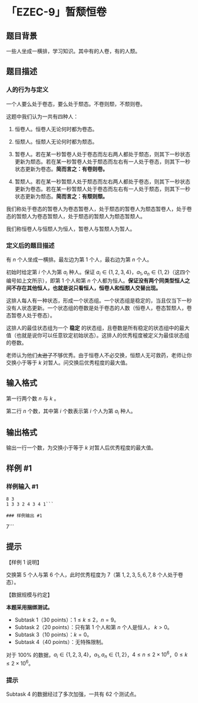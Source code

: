 # 「EZEC-9」暂颓恒卷

## 题目背景

一些人坐成一横排，学习知识。其中有的人卷，有的人颓。

## 题目描述

### 人的行为与定义

一个人要么处于卷态，要么处于颓态。不卷则颓，不颓则卷。

这题中我们认为一共有四种人：

1. 恒卷人。恒卷人无论何时都为卷态。

2. 恒颓人。恒颓人无论何时都为颓态。

3. 暂卷人。若在某一秒暂卷人处于卷态而左右两人都处于颓态，则其下一秒状态更新为颓态。若在某一秒暂卷人处于颓态而左右有一人处于卷态，则其下一秒状态更新为卷态。__简而言之：有卷则卷。__

4. 暂颓人。若在某一秒暂颓人处于颓态而左右两人都处于卷态，则其下一秒状态更新为卷态。若在某一秒暂颓人处于卷态而左右有一人处于颓态，则其下一秒状态更新为颓态。__简而言之：有颓则颓。__

我们称处于卷态的暂卷人为卷态暂卷人，处于颓态的暂卷人为颓态暂卷人，处于卷态的暂颓人为卷态暂颓人，处于颓态的暂颓人为颓态暂颓人。

我们称恒卷人与恒颓人为恒人，暂卷人与暂颓人为暂人。

### 定义后的题目描述

有 $n$ 个人坐成一横排。最左边为第 $1$ 个人，最右边为第 $n$ 个人。

初始时给定第 $i$ 个人为第 $a_i$ 种人。保证 $a_i\in \{1,2,3,4\}$，$a_1,a_n\in\{1,2\}$（这四个编号如上文所示），即第 $1$ 个人和第 $n$ 个人都为恒人。__保证没有两个同类型恒人之间不存在其他恒人，也就是说只看恒人，恒卷人和恒颓人交替出现。__

这排人每人有一种状态，形成一个状态组。一个状态组是稳定的，当且仅当下一秒没有人状态更新。一个状态组的卷数是处于卷态的人数（恒卷人，卷态暂颓人，卷态暂卷人处于卷态）。

这排人的最佳状态组为一个 __稳定__ 的状态组，且卷数是所有稳定的状态组中的最大值（也就是说你可以任意钦定初始状态）。这排人的优秀程度被定义为最佳状态组的卷数。

老师认为他们~~太逊了~~不够优秀。由于恒卷人不必交换，恒颓人无可救药，老师让你交换小于等于 $k$ 对暂人。问交换后优秀程度的最大值。

## 输入格式

第一行两个数 $n$ 与 $k$ 。

第二行 $n$ 个数，其中第 $i$ 个数表示第 $i$ 个人为第 $a_i$ 种人。

## 输出格式

输出一行一个数，为交换小于等于 $k$ 对暂人后优秀程度的最大值。

## 样例 #1

### 样例输入 #1
```
8 3
1 3 3 2 4 3 4 1```

### 样例输出 #1

```
7```

## 提示


【样例 $1$ 说明】

交换第 $5$ 个人与第 $6$ 个人，此时优秀程度为 $7$（第 $1,2,3,5,6,7,8$ 个人处于卷态）。

【数据规模与约定】

**本题采用捆绑测试。**

-  Subtask 1（30 points）：$1\leq k\leq2$，$n=9$。
-  Subtask 2（20 points）：只有第 $1$ 个人和第 $n$ 个人是恒人， $k>0$。
-  Subtask 3（10 points）：$k = 0$。
-  Subtask 4（40 points）：无特殊限制。

对于 $100\%$ 的数据，$a_i\in \{1,2,3,4\}$，$a_1,a_n\in\{1,2\}$，$4 \le n \leq 2\times10^6$，$0\le k \le 2\times 10^6$。



### 提示

Subtask 4 的数据经过了多次加强，一共有 $62$ 个测试点。
